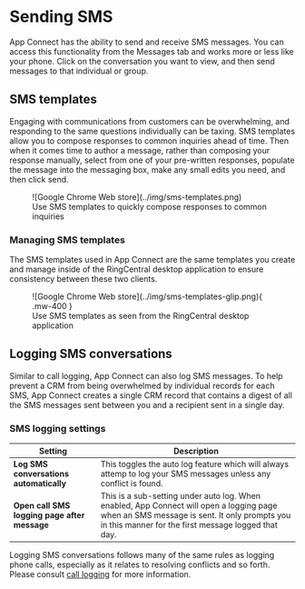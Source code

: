 # Sending SMS

App Connect has the ability to send and receive SMS messages. You can access this functionality from the Messages tab and works more or less like your phone. Click on the conversation you want to view, and then send messages to that individual or group. 

## SMS templates

Engaging with communications from customers can be overwhelming, and responding to the same questions individually can be taxing. SMS templates allow you to compose responses to common inquiries ahead of time. Then when it comes time to author a message, rather than composing your response manually, select from one of your pre-written responses, populate the message into the messaging box, make any small edits you need, and then click send. 

<figure markdown>
  ![Google Chrome Web store](../img/sms-templates.png)
  <figcaption>Use SMS templates to quickly compose responses to common inquiries</figcaption>
</figure>

### Managing SMS templates

The SMS templates used in App Connect are the same templates you create and manage inside of the RingCentral desktop application to ensure consistency between these two clients. 

<figure markdown>
  ![Google Chrome Web store](../img/sms-templates-glip.png){ .mw-400 }
  <figcaption>Use SMS templates as seen from the RingCentral desktop application</figcaption>
</figure>

## Logging SMS conversations

Similar to call logging, App Connect can also log SMS messages. To help prevent a CRM from being overwhelmed by individual records for each SMS, App Connect creates a single CRM record that contains a digest of all the SMS messages sent between you and a recipient sent in a single day. 

### SMS logging settings

| Setting | Description |
|---------|-------------|
| **Log SMS conversations automatically** | This toggles the auto log feature which will always attemp to log your SMS messages unless any conflict is found. |
| **Open call SMS logging page after message** | This is a sub-setting under auto log. When enabled, App Connect will open a logging page when an SMS message is sent. It only prompts you in this manner for the first message logged that day. |

Logging SMS conversations follows many of the same rules as logging phone calls, especially as it relates to resolving conflicts and so forth. Please consult [call logging](logging.md) for more information. 
